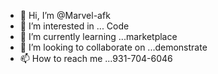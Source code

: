 - 👋 Hi, I’m @Marvel-afk
- 👀 I’m interested in ... Code
- 🌱 I’m currently learning ...marketplace
- 💞️ I’m looking to collaborate on ...demonstrate
- 📫 How to reach me ...931-704-6046

<!---
Marvel-afk/Marvel-afk is a ✨ special ✨ repository because its `README.md` (this file) appears on your GitHub profile.
You can click the Preview link to take a look at your changes.
--->
